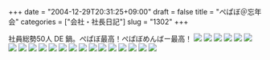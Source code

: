 +++
date = "2004-12-29T20:31:25+09:00"
draft = false
title = "ぺぱぼ＠忘年会"
categories = ["会社・社長日記"]
slug = "1302"
+++

社員総勢50人 DE 鍋。ぺぱぼ最高！ぺぱぼめんばー最高！
<img src="http://ieiri.jp/img/bou/1.jpg">
<img src="http://ieiri.jp/img/bou/2.jpg">
<img src="http://ieiri.jp/img/bou/3.jpg">
<img src="http://ieiri.jp/img/bou/4.jpg">
<img src="http://ieiri.jp/img/bou/5.jpg">
<img src="http://ieiri.jp/img/bou/6.jpg">
<img src="http://ieiri.jp/img/bou/7.jpg">
<img src="http://ieiri.jp/img/bou/9.jpg">
<img src="http://ieiri.jp/img/bou/10.jpg">
<img src="http://ieiri.jp/img/bou/11.jpg">
<img src="http://ieiri.jp/img/bou/12.jpg">
<img src="http://ieiri.jp/img/bou/13.jpg">
<img src="http://ieiri.jp/img/bou/14.jpg">
<img src="http://ieiri.jp/img/bou/15.jpg">
<img src="http://ieiri.jp/img/bou/16.jpg">
<img src="http://ieiri.jp/img/bou/17.jpg">
<img src="http://ieiri.jp/img/bou/18.jpg">
<img src="http://ieiri.jp/img/bou/19.jpg">
<img src="http://ieiri.jp/img/bou/20.jpg">
<img src="http://ieiri.jp/img/bou/21.jpg">
<img src="http://ieiri.jp/img/bou/22.jpg">
